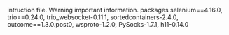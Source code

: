 intruction file. Warning important information.
packages
selenium==4.16.0, trio==0.24.0, trio_websocket-0.11.1, sortedcontainers-2.4.0, outcome==1.3.0.post0, wsproto-1.2.0, PySocks-1.7.1, h11-0.14.0
